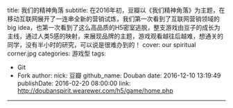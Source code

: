 title: 我们的精神角落
subtitle: 在2016年初，豆瓣以《我们精神角落》为主题，在移动互联网展开了一连串全新的营销试炼，我们第一次看到了互联网营销领域的big idea，也第一次看到了这么高品质的H5密室逃脱，整支游戏由豆子的成长为主线，通过人类5感的映射，来展现品牌的主题，游戏观看越往后越难，想通关的同学，没有半小时的研究，可以说是很难办到的！
cover: our spiritual corner.jpg
categories: 游戏型
tags:
  - Git
  - Fork
author:
  nick: 豆瓣
  github_name: Douban
date: 2016-12-10 13:19:49
publishDate: 2016-02-20 08:00:00
link: http://doubanspirit.wearewer.com/h5/game/home.php
---
